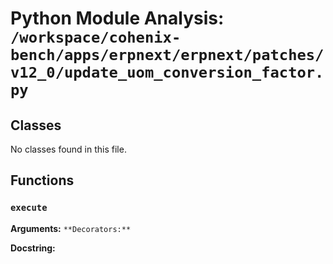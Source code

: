 # Python Module Analysis: `/workspace/cohenix-bench/apps/erpnext/erpnext/patches/v12_0/update_uom_conversion_factor.py`

## Classes

No classes found in this file.


## Functions

### `execute`
**Arguments:** ``
**Decorators:** ``

**Docstring:**
```

```


